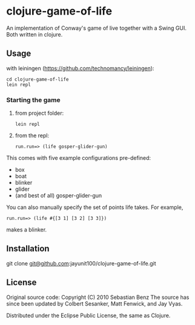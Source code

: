 # clojure-game-of-life

An implementation of Conway's game of live together with a Swing GUI. Both written in clojure. 

## Usage

with leiningen (https://github.com/technomancy/leiningen):

    cd clojure-game-of-life 
    lein repl

### Starting the game

 1. from project folder:

        lein repl   

 2. from the repl:
 
        run.run=> (life gosper-glider-gun)
        
This comes with five example configurations pre-defined: 

 - box
 - boat
 - blinker
 - glider
 - (and best of all) gosper-glider-gun

You can also manually specify the set of points life takes. For example,

    run.run=> (life #{[3 1] [3 2] [3 3]}) 
    
makes a blinker.


## Installation

git clone git@github.com:jayunit100/clojure-game-of-life.git

## License

Original source code: Copyright (C) 2010 Sebastian Benz
The source has since been updated by Colbert Sesanker, Matt Fenwick, and Jay Vyas.

Distributed under the Eclipse Public License, the same as Clojure.

